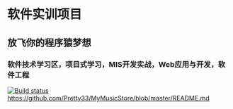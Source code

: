 # 软件实训项目
## 放飞你的程序猿梦想
### 软件技术学习区，项目式学习，MIS开发实战，Web应用与开发，软件工程

[![Build status](https://dev.azure.com/ZXGit/PartsUnlimited/_apis/build/status/PartsUnlimited-.NET%20Desktop-CI)](https://dev.azure.com/ZXGit/PartsUnlimited/_build/latest?definitionId=-1)https://github.com/Pretty33/MyMusicStore/blob/master/README.md

